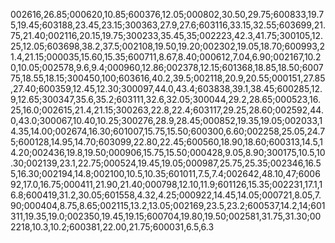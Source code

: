 002616,26.85;000620,10.85;600376,12.05;000802,30.50,29.75;600833,19.75,19.45;603188,23.45,23.15;300363,27.9,27.6;603116,33.15,32.55;603699,21.75,21.40;002116,20.15,19.75;300233,35.45,35;002223,42.3,41.75;300105,12.25,12.05;603698,38.2,37.5;002108,19.50,19.20;002302,19.05,18.70;600993,21.4,21.15;000035,15.60,15.35;600711,8.67,8.40;000612,7.04,6.90;002167,10.20,10.05;002578,9.6,9.4;000960,12.86;002378,12.15;601368,18.85,18.50;600775,18.55,18.15;300450,100;603616,40.2,39.5;002118,20.9,20.55;000151,27.85,27.40;600359,12.45,12.30;300097,44.0,43.4;603838,39.1,38.45;600285,12.9,12.65;300347,35.6,35.2;603111,32.6,32.05;300044,29.2,28.65;000523,16.25,16.0;002615,21.4,21.15;300263,22.8,22.4;603117,29.25,28.60;002592,44.0,43.0;300067,10.40,10.25;300276,28.9,28.45;000852,19.35,19.05;002033,14.35,14.00;002674,16.30;601007,15.75,15.50;600300,6.60;002258,25.05,24.75;600128,14.95,14.70;603099,22.80,22.45;600560,18.90,18.60;600313,14.5,14.20;002436,19.8,19.50;000906,15.75,15.50;000428,9.05,8.90;300175,10.5,10.30;002139,23.1,22.75;000524,19.45,19.05;000987,25.75,25.35;002346,16.55,16.30;002194,14.8;002100,10.5,10.35;601011,7.5,7.4;002642,48.10,47;600692,17.0,16.75;000411,21.90,21.40;000798,12.10,11.9;601126,15.35;002231,17.1,16.8;600419,31.2,30.05;601558,4.32,4.25;000922,14.45,14.05;000721,8.05,7.90;000404,8.75,8.65;002115,13.2,13.05;002169,23.5,23.2;600537,14.2,14;601311,19.35,19.0;002350,19.45,19.15;600704,19.80,19.50;002581,31.75,31.30;002218,10.3,10.2;600381,22.00,21.75;600031,6.5,6.3
